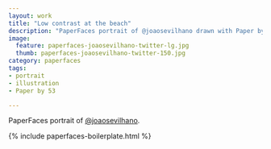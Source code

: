 ```yaml
---
layout: work
title: "Low contrast at the beach"
description: "PaperFaces portrait of @joaosevilhano drawn with Paper by 53 on an iPad."
image: 
  feature: paperfaces-joaosevilhano-twitter-lg.jpg
  thumb: paperfaces-joaosevilhano-twitter-150.jpg
category: paperfaces
tags: 
- portrait
- illustration
- Paper by 53

---
```


PaperFaces portrait of [@joaosevilhano](http://twitter.com/joaosevilhano).

{% include paperfaces-boilerplate.html %}